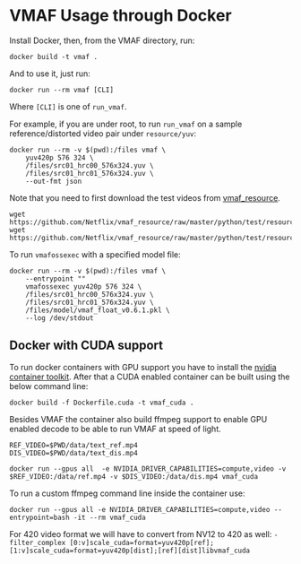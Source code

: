 # VMAF Usage through Docker

Install Docker, then, from the VMAF directory, run:

```shell script
docker build -t vmaf .
```

And to use it, just run:

```shell script
docker run --rm vmaf [CLI]
```

Where `[CLI]` is one of `run_vmaf`.

For example, if you are under root, to run `run_vmaf` on a sample reference/distorted video pair under `resource/yuv`:

```shell script
docker run --rm -v $(pwd):/files vmaf \
    yuv420p 576 324 \
    /files/src01_hrc00_576x324.yuv \
    /files/src01_hrc01_576x324.yuv \
    --out-fmt json
```

Note that you need to first download the test videos from [vmaf_resource](https://github.com/Netflix/vmaf_resource/tree/master/python/test/resource).

```shell script
wget https://github.com/Netflix/vmaf_resource/raw/master/python/test/resource/yuv/src01_hrc00_576x324.yuv
wget https://github.com/Netflix/vmaf_resource/raw/master/python/test/resource/yuv/src01_hrc01_576x324.yuv
```

To run `vmafossexec` with a specified model file:

```shell script
docker run --rm -v $(pwd):/files vmaf \
    --entrypoint ""
    vmafossexec yuv420p 576 324 \
    /files/src01_hrc00_576x324.yuv \
    /files/src01_hrc01_576x324.yuv \
    /files/model/vmaf_float_v0.6.1.pkl \
    --log /dev/stdout
```

## Docker with CUDA support 

To run docker containers with GPU support you have to install the [nvidia container toolkit](https://docs.nvidia.com/datacenter/cloud-native/container-toolkit/latest/install-guide.html).
After that a CUDA enabled container can be built using the below command line:
```shell script
docker build -f Dockerfile.cuda -t vmaf_cuda .
```

Besides VMAF the container also build ffmpeg support to enable GPU enabled decode to be able to run VMAF at speed of light.

```shell script
REF_VIDEO=$PWD/data/text_ref.mp4 
DIS_VIDEO=$PWD/data/text_dis.mp4 

docker run --gpus all  -e NVIDIA_DRIVER_CAPABILITIES=compute,video -v $REF_VIDEO:/data/ref.mp4 -v $DIS_VIDEO:/data/dis.mp4 vmaf_cuda
```
To run a custom ffmpeg command line inside the container use: 
```shell script
docker run --gpus all -e NVIDIA_DRIVER_CAPABILITIES=compute,video --entrypoint=bash -it --rm vmaf_cuda 
```

For 420 video format we will have to convert from NV12 to 420 as well: 
`-filter_complex [0:v]scale_cuda=format=yuv420p[ref];[1:v]scale_cuda=format=yuv420p[dist];[ref][dist]libvmaf_cuda`
 
